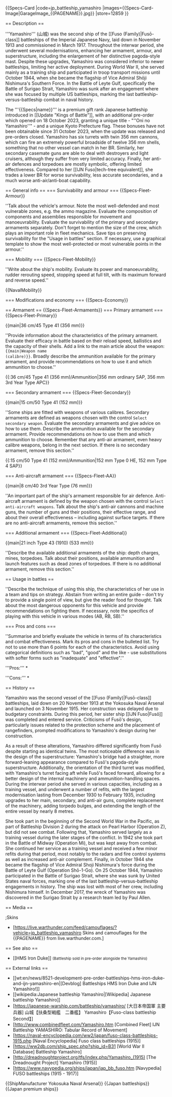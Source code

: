 {{Specs-Card
|code=jp_battleship_yamashiro
|images={{Specs-Card-Image|GarageImage_{{PAGENAME}}.jpg}}
|store=12859
}}

== Description ==
<!-- ''In the first part of the description, cover the history of the ship's creation and military application. In the second part, tell the reader about using this ship in the game. Add a screenshot: if a beginner player has a hard time remembering vehicles by name, a picture will help them identify the ship in question.'' -->
'''Yamashiro''' (山城) was the second ship of the [[Fuso (Family)|Fusō-class]] battleships of the Imperial Japanese Navy, laid down in November 1913 and commissioned in March 1917. Throughout the interwar period, she underwent several modernisations, enhancing her armament, armour, and superstructure, including the enlargement of her distinctive pagoda-style mast. Despite these upgrades, Yamashiro was considered inferior to newer battleships, limiting her active deployment. During World War II, she served mainly as a training ship and participated in troop transport missions until October 1944, when she became the flagship of Vice Admiral Shōji Nishimura's Southern Force. In the Battle of Leyte Gulf, specifically the Battle of Surigao Strait, Yamashiro was sunk after an engagement where she was focused by multiple US battleships, marking the last battleship-versus-battleship combat in naval history.

The '''{{Specs|name}}''' is a premium gift rank Japanese battleship introduced in [[Update "Kings of Battle"]], with an additional pre-order which opened on 18 October 2023, granting a unique title - "''Oni no Yamashiro''" - and a unique Kyoto Prefecture flag. These bonuses have not been obtainable since 31 October 2023, when the update was released and pre-orders closed. Yamashiro has six turrets with twin 356 mm cannons, which can fire an extremely powerful broadside of twelve 356 mm shells, something that no other vessel can match in her BR. Similarly, her secondary casemate guns are able to deal with destroyers and light cruisers, although they suffer from very limited accuracy. Finally, her anti-air defences and torpedoes are mostly symbolic, offering limited effectiveness. Compared to her [[IJN Fuso|tech-tree equivalent]], she trades a lower BR for worse survivability, less accurate secondaries, and a much worse anti-air/anti-boat capability.

== General info ==
=== Survivability and armour ===
{{Specs-Fleet-Armour}}
<!-- ''Talk about the vehicle's armour. Note the most well-defended and most vulnerable zones, e.g. the ammo magazine. Evaluate the composition of components and assemblies responsible for movement and manoeuvrability. Evaluate the survivability of the primary and secondary armaments separately. Don't forget to mention the size of the crew, which plays an important role in fleet mechanics. Save tips on preserving survivability for the "Usage in battles" section. If necessary, use a graphical template to show the most well-protected or most vulnerable points in the armour.'' -->
''Talk about the vehicle's armour. Note the most well-defended and most vulnerable zones, e.g. the ammo magazine. Evaluate the composition of components and assemblies responsible for movement and manoeuvrability. Evaluate the survivability of the primary and secondary armaments separately. Don't forget to mention the size of the crew, which plays an important role in fleet mechanics. Save tips on preserving survivability for the "Usage in battles" section. If necessary, use a graphical template to show the most well-protected or most vulnerable points in the armour.''

=== Mobility ===
{{Specs-Fleet-Mobility}}
<!-- ''Write about the ship's mobility. Evaluate its power and manoeuvrability, rudder rerouting speed, stopping speed at full tilt, with its maximum forward and reverse speed.'' -->
''Write about the ship's mobility. Evaluate its power and manoeuvrability, rudder rerouting speed, stopping speed at full tilt, with its maximum forward and reverse speed.''

{{NavalMobility}}

=== Modifications and economy ===
{{Specs-Economy}}

== Armament ==
{{Specs-Fleet-Armaments}}
=== Primary armament ===
{{Specs-Fleet-Primary}}
<!-- ''Provide information about the characteristics of the primary armament. Evaluate their efficacy in battle based on their reload speed, ballistics and the capacity of their shells. Add a link to the main article about the weapon: <code><nowiki>{{main|Weapon name (calibre)}}</nowiki></code>. Broadly describe the ammunition available for the primary armament, and provide recommendations on how to use it and which ammunition to choose.'' -->
{{main|36 cm/45 Type 41 (356 mm)}}

''Provide information about the characteristics of the primary armament. Evaluate their efficacy in battle based on their reload speed, ballistics and the capacity of their shells. Add a link to the main article about the weapon: <code><nowiki>{{main|Weapon name (calibre)}}</nowiki></code>. Broadly describe the ammunition available for the primary armament, and provide recommendations on how to use it and which ammunition to choose.''

{{:36 cm/45 Type 41 (356 mm)/Ammunition|356 mm ordinary SAP, 356 mm 3rd Year Type APC}}

=== Secondary armament ===
{{Specs-Fleet-Secondary}}
<!-- ''Some ships are fitted with weapons of various calibres. Secondary armaments are defined as weapons chosen with the control <code>Select secondary weapon</code>. Evaluate the secondary armaments and give advice on how to use them. Describe the ammunition available for the secondary armament. Provide recommendations on how to use them and which ammunition to choose. Remember that any anti-air armament, even heavy calibre weapons, belong in the next section. If there is no secondary armament, remove this section.'' -->
{{main|15 cm/50 Type 41 (152 mm)}}

''Some ships are fitted with weapons of various calibres. Secondary armaments are defined as weapons chosen with the control <code>Select secondary weapon</code>. Evaluate the secondary armaments and give advice on how to use them. Describe the ammunition available for the secondary armament. Provide recommendations on how to use them and which ammunition to choose. Remember that any anti-air armament, even heavy calibre weapons, belong in the next section. If there is no secondary armament, remove this section.''

{{:15 cm/50 Type 41 (152 mm)/Ammunition|152 mm Type 0 HE, 152 mm Type 4 SAP}}

=== Anti-aircraft armament ===
{{Specs-Fleet-AA}}
<!-- ''An important part of the ship's armament responsible for air defence. Anti-aircraft armament is defined by the weapon chosen with the control <code>Select anti-aircraft weapons</code>. Talk about the ship's anti-air cannons and machine guns, the number of guns and their positions, their effective range, and about their overall effectiveness – including against surface targets. If there are no anti-aircraft armaments, remove this section.'' -->
{{main|8 cm/40 3rd Year Type (76 mm)}}

''An important part of the ship's armament responsible for air defence. Anti-aircraft armament is defined by the weapon chosen with the control <code>Select anti-aircraft weapons</code>. Talk about the ship's anti-air cannons and machine guns, the number of guns and their positions, their effective range, and about their overall effectiveness – including against surface targets. If there are no anti-aircraft armaments, remove this section.''

=== Additional armament ===
{{Specs-Fleet-Additional}}
<!-- ''Describe the available additional armaments of the ship: depth charges, mines, torpedoes. Talk about their positions, available ammunition and launch features such as dead zones of torpedoes. If there is no additional armament, remove this section.'' -->
{{main|21 inch Type 43 (1910) (533 mm)}}

''Describe the available additional armaments of the ship: depth charges, mines, torpedoes. Talk about their positions, available ammunition and launch features such as dead zones of torpedoes. If there is no additional armament, remove this section.''

== Usage in battles ==
<!-- ''Describe the technique of using this ship, the characteristics of her use in a team and tips on strategy. Abstain from writing an entire guide – don't try to provide a single point of view, but give the reader food for thought. Talk about the most dangerous opponents for this vehicle and provide recommendations on fighting them. If necessary, note the specifics of playing with this vehicle in various modes (AB, RB, SB).'' -->
''Describe the technique of using this ship, the characteristics of her use in a team and tips on strategy. Abstain from writing an entire guide – don't try to provide a single point of view, but give the reader food for thought. Talk about the most dangerous opponents for this vehicle and provide recommendations on fighting them. If necessary, note the specifics of playing with this vehicle in various modes (AB, RB, SB).''

=== Pros and cons ===
<!-- ''Summarise and briefly evaluate the vehicle in terms of its characteristics and combat effectiveness. Mark its pros and cons in the bulleted list. Try not to use more than 6 points for each of the characteristics. Avoid using categorical definitions such as "bad", "good" and the like - use substitutions with softer forms such as "inadequate" and "effective".'' -->
''Summarise and briefly evaluate the vehicle in terms of its characteristics and combat effectiveness. Mark its pros and cons in the bulleted list. Try not to use more than 6 points for each of the characteristics. Avoid using categorical definitions such as "bad", "good" and the like - use substitutions with softer forms such as "inadequate" and "effective".''

'''Pros:'''
*

'''Cons:'''
*

== History ==
<!-- ''Describe the history of the creation and combat usage of the ship in more detail than in the introduction. If the historical reference turns out to be too long, take it to a separate article, taking a link to the article about the ship and adding a block "/History" (example: <nowiki>https://wiki.warthunder.com/(Ship-name)/History</nowiki>) and add a link to it here using the <code>main</code> template. Be sure to reference text and sources by using <code><nowiki><ref></ref></nowiki></code>, as well as adding them at the end of the article with <code><nowiki><references /></nowiki></code>. This section may also include the ship's dev blog entry (if applicable) and the in-game encyclopedia description (under <code><nowiki>=== In-game description ===</nowiki></code>, also if applicable).'' -->
Yamashiro was the second vessel of the [[Fuso (Family)|Fusō-class]] battleships, laid down on 20 November 1913 at the Yokosuka Naval Arsenal and launched on 3 November 1915. Her construction was delayed due to budgetary constraints. During this period, her sister ship [[IJN Fuso|Fusō]] was completed and entered service. Criticisms of Fusō's design, particularly issues related to the protection scheme and the placement of rangefinders, prompted modifications to Yamashiro's design during her construction.

As a result of these alterations, Yamashiro differed significantly from Fusō despite starting as identical twins. The most noticeable difference was in the design of the superstructure: Yamashiro's bridge had a straighter, more forward-leaning appearance compared to Fusō's pagoda-style superstructure. Additionally, the orientation of the third turret was modified, with Yamashiro's turret facing aft while Fusō's faced forward, allowing for a better design of the internal machinery and ammunition-handling spaces. During the interwar period she served in various capacities, including as a training vessel, and underwent a number of refits, with the largest modernisation lasting from December 1930 to February 1935, including upgrades to her main, secondary, and anti-air guns, complete replacement of the machinery, adding torpedo bulges, and extending the length of the entire vessel by nearly 8 metres.

She took part in the beginning of the Second World War in the Pacific, as part of Battleship Division 2 during the attack on Pearl Harbor (Operation Z), but did not see combat. Following that, Yamashiro served largely as a training vessel during the later stages of the conflict. In 1942 she took part in the Battle of Midway (Operation Mi), but was kept away from combat. She continued her service as a training vessel and received a few minor refits during that period, most notably to the radars and fire control systems as well as increased anti-air complement. Finally, in October 1944 she became the flagship of Vice Admiral Shoji Nishimura's force during the Battle of Leyte Gulf (Operation Shō-1-Go). On 25 October 1944, Yamashiro participated in the Battle of Surigao Strait, where she was sunk by United States naval forces, marking one of the last battleship-versus-battleship engagements in history. The ship was lost with most of her crew, including Nishimura himself. In December 2017, the wreck of Yamashiro was discovered in the Surigao Strait by a research team led by Paul Allen.

== Media ==
<!-- ''Excellent additions to the article would be video guides, screenshots from the game, and photos.'' -->

;Skins
* [https://live.warthunder.com/feed/camouflages/?vehicle=jp_battleship_yamashiro Skins and camouflages for the {{PAGENAME}} from live.warthunder.com.]

== See also ==
<!-- ''Links to articles on the War Thunder Wiki that you think will be useful for the reader, for example:''
* ''reference to the series of the ship;''
* ''links to approximate analogues of other nations and research trees.'' -->
* [[HMS Iron Duke]] <small>(Battleship sold in pre-order alongside the Yamashiro)</small>

== External links ==
<!-- ''Paste links to sources and external resources, such as:''
* ''topic on the official game forum;''
* ''other literature.'' -->
* [[wt:en/news/8521-development-pre-order-battleships-hms-iron-duke-and-ijn-yamashiro-en|[Devblog] Battleships HMS Iron Duke and IJN Yamashiro!]]
* [[wikipedia:Japanese battleship Yamashiro|[Wikipedia] Japanese battleship Yamashiro]]
* [https://japanese-warship.com/battleship/yamashiro/ <nowiki>[大日本帝国軍 主要兵器]</nowiki> 山城【扶桑型戦艦　二番艦】 Yamashiro【Fuso-class battleship Second】]
* [http://www.combinedfleet.com/Yamashiro.htm <nowiki>[Combined Fleet]</nowiki> IJN Battleship YAMASHIRO: Tabular Record of Movement]
* [https://naval-encyclopedia.com/ww2/japan/fuso-class-battleships-1915.php <nowiki>[Naval Encyclopedia]</nowiki> Fuso class battleships (1915)]
* [https://ww2db.com/ship_spec.php?ship_id=B31 <nowiki>[World War II Database]</nowiki> Battleship Yamashiro]
* [http://dreadnoughtproject.org/tfs/index.php/Yamashiro_(1915) <nowiki>[The Dreadnought Project]</nowiki> Yamashiro (1915)]
* [https://www.navypedia.org/ships/japan/jap_bb_fuso.htm <nowiki>[Navypedia]</nowiki> FUSO battleships (1915 - 1917)]

{{ShipManufacturer Yokosuka Naval Arsenal}}
{{Japan battleships}}
{{Japan premium ships}}